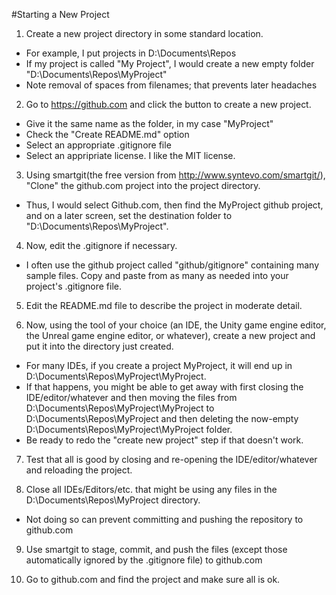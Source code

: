 #Starting a New Project

1. Create a new project directory in some standard location.  
 + For example, I put projects in D:\Documents\Repos
 + If my project is called "My Project", I would create a new empty folder "D:\Documents\Repos\MyProject"
 + Note removal of spaces from filenames; that prevents later headaches
 
2. Go to https://github.com and click the button to create a new project.
 + Give it the same name as the folder, in my case "MyProject"
 + Check the "Create README.md" option
 + Select an appropriate .gitignore file
 + Select an appripriate license.  I like the MIT license.
 
3. Using smartgit(the free version from http://www.syntevo.com/smartgit/), "Clone" the github.com project into the project directory.
 + Thus, I would select Github.com, then find the MyProject github project, and on a later screen, set the destination folder to "D:\Documents\Repos\MyProject".
 
4. Now, edit the .gitignore if necessary.
 + I often use the github project called "github/gitignore" containing many sample files.  Copy and paste from as many as needed into your project's .gitignore file.
 
5. Edit the README.md file to describe the project in moderate detail.

6. Now, using the tool of your choice (an IDE, the Unity game engine editor, the Unreal game engine editor, or whatever), create a new project and put it into the directory just created.
 + For many IDEs, if you create a project MyProject, it will end up in D:\Documents\Repos\MyProject\MyProject.  
 + If that happens, you might be able to get away with first closing the IDE/editor/whatever and then moving the files from 
 D:\Documents\Repos\MyProject\MyProject to D:\Documents\Repos\MyProject and then deleting the now-empty 
 D:\Documents\Repos\MyProject\MyProject folder.
 + Be ready to redo the "create new project" step if that doesn't work.
 
7. Test that all is good by closing and re-opening the IDE/editor/whatever and reloading the project.

8. Close all IDEs/Editors/etc. that might be using any files in the D:\Documents\Repos\MyProject directory.
 + Not doing so can prevent committing and pushing the repository to github.com

9.  Use smartgit to stage, commit, and push the files (except those automatically ignored by the .gitignore file) to github.com

10. Go to github.com and find the project and make sure all is ok.
